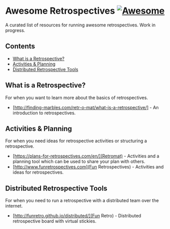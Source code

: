 # Awesome Retrospectives [![Awesome](https://cdn.rawgit.com/sindresorhus/awesome/d7305f38d29fed78fa85652e3a63e154dd8e8829/media/badge.svg)](https://github.com/sindresorhus/awesome)

A curated list of resources for running awesome retrospectives. Work in progress.

## Contents

* [What is a Retrospective?](#what-is-a-retrospective?)
* [Activities & Planning](#activities-&-planning)
* [Distributed Retrospective Tools](#distributed-retrospective-tools)

## What is a Retrospective?

For when you want to learn more about the basics of retrospectives.

* [http://finding-marbles.com/retr-o-mat/what-is-a-retrospective/] - An introduction to retrospectives.

## Activities & Planning

For when you need ideas for retrospective activities or structuring a retrospective.

* [https://plans-for-retrospectives.com/en/](Retromat) - Activities and a planning tool which can be used to share your plan with others.
* [http://www.funretrospectives.com](Fun Retrospectives) - Activities and ideas for retrospectives.

## Distributed Retrospective Tools

For when you need to run a retrospective with a distributed team over the internet.

* [http://funretro.github.io/distributed/](Fun Retro) - Distributed retrospective board with virtual stickies.
